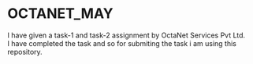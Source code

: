 # OCTANET_MAY
I have given a task-1 and task-2 assignment by OctaNet Services Pvt Ltd.<br>
I have completed the task and so for submiting the task i am using this repository.

